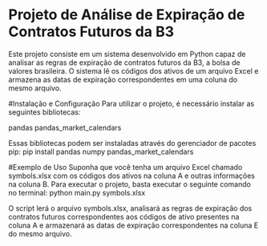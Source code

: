 # Projeto de Análise de Expiração de Contratos Futuros da B3

Este projeto consiste em um sistema desenvolvido em Python capaz de analisar as regras de expiração de contratos futuros da B3, a bolsa de valores brasileira. O sistema lê os códigos dos ativos de um arquivo Excel e armazena as datas de expiração correspondentes em uma coluna do mesmo arquivo.

#Instalação e Configuração
Para utilizar o projeto, é necessário instalar as seguintes bibliotecas:

pandas
pandas_market_calendars

Essas bibliotecas podem ser instaladas através do gerenciador de pacotes pip:
pip install pandas numpy pandas_market_calendars

#Exemplo de Uso
Suponha que você tenha um arquivo Excel chamado symbols.xlsx com os códigos dos ativos na coluna A e outras informações na coluna B. Para executar o projeto, basta executar o seguinte comando no terminal:
python main.py symbols.xlsx

O script lerá o arquivo symbols.xlsx, analisará as regras de expiração dos contratos futuros correspondentes aos códigos de ativo presentes na coluna A e armazenará as datas de expiração correspondentes na coluna E do mesmo arquivo.


